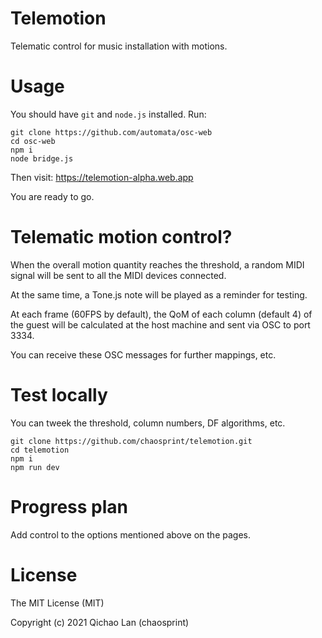 # Telemotion

Telematic control for music installation with motions.

# Usage

You should have `git` and `node.js` installed. Run:
```
git clone https://github.com/automata/osc-web
cd osc-web
npm i
node bridge.js
```

Then visit: https://telemotion-alpha.web.app

You are ready to go.

# Telematic motion control?

When the overall motion quantity reaches the threshold, a random MIDI signal will be sent to all the MIDI devices connected.

At the same time, a Tone.js note will be played as a reminder for testing.

At each frame (60FPS by default), the QoM of each column (default 4) of the guest will be calculated at the host machine and sent via OSC to port 3334.

You can receive these OSC messages for further mappings, etc.

# Test locally

You can tweek the threshold, column numbers, DF algorithms, etc.

```
git clone https://github.com/chaosprint/telemotion.git
cd telemotion
npm i
npm run dev
```

# Progress plan

Add control to the options mentioned above on the pages.

# License

The MIT License (MIT)

Copyright (c) 2021 Qichao Lan (chaosprint)
